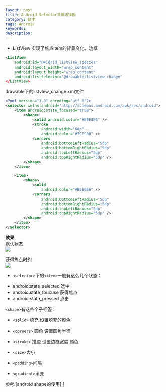 ```yaml
---
layout: post
title: Android-Selector背景选择器
category: 技术
tags: Android
keywords: 
description: 
--- 
```

  
- ListView  实现了焦点item的背景变化，边框

``` xml
<ListView
	android:id="@+id/id_listview_species"
    android:layout_width="wrap_content"
    android:layout_height="wrap_content"
    android:listSelector="@drawable/listview_change"
</ListView>
```

drawable下的listview_change.xml文件  

``` xml
<?xml version="1.0" encoding="utf-8"?>
<selector xmlns:android="http://schemas.android.com/apk/res/android">
	<item android:state_focused="true">
        <shape>
            <solid android:color="#B0E0E6" />
            <stroke 
	            android:width="6dp" 
	            android:color="#7CFC00" />
	        <corners 
				android:bottomLeftRadius="5dp"
				android:bottomRightRadius="5dp" 
				android:topLeftRadius="5dp" 
				android:topRightRadius="5dp" />
        </shape>
    </item>

    <item>
        <shape>
            <solid 
	            android:color="#B0E0E6" />
            <corners 
	            android:bottomLeftRadius="5dp" 
	            android:bottomRightRadius="5dp" 
	            android:topLeftRadius="5dp" 
	            android:topRightRadius="5dp" />
        </shape>
    </item>
</selector>
```

**效果**  
默认状态  
![](http://7xkxii.com1.z0.glb.clouddn.com/20151209list_default.jpg?imageMogr2/thumbnail/!50p)

获得焦点时的  
![](http://7xkxii.com1.z0.glb.clouddn.com/20151209list_fouc.jpg?imageMogr2/thumbnail/!50p)



- `<selector>`下的`<item>`一般有这么几个状态：  
 + android:state_selected   选中  
 + android:state_foucuse    获得焦点  
 + android:state_pressed    点击  



`<shape>`有这些个子标签：  

- `<solid>` 填充 设置填充的颜色  

- `<corners>` 圆角 设置圆角半径  

- `<stroke>` 描边 设置边框宽度 颜色  

- `<size>`大小  

- `<padding>`间隔  

- `<gradient>`渐变



参考:[android shape的使用] [1]

[1]: http://www.cnblogs.com/cyanfei/archive/2012/07/27/2612023.html
